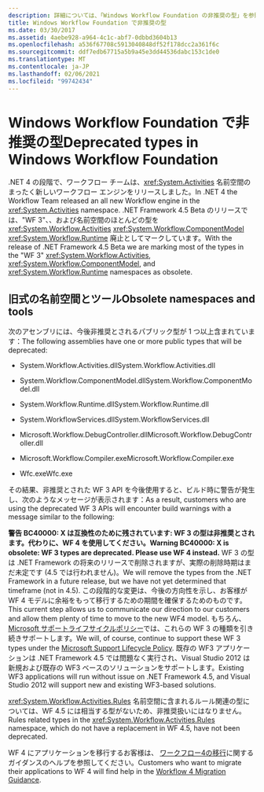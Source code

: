 ```yaml
---
description: 詳細については、「Windows Workflow Foundation の非推奨の型」を参照してください。
title: Windows Workflow Foundation で非推奨の型
ms.date: 03/30/2017
ms.assetid: 4aebe928-a964-4c1c-abf7-0dbbd3604b13
ms.openlocfilehash: a536f67708c5913040848df52f178dcc2a361f6c
ms.sourcegitcommit: ddf7edb67715a5b9a45e3dd44536dabc153c1de0
ms.translationtype: MT
ms.contentlocale: ja-JP
ms.lasthandoff: 02/06/2021
ms.locfileid: "99742434"
---
```

# <a name="deprecated-types-in-windows-workflow-foundation"></a><span data-ttu-id="6d98d-103">Windows Workflow Foundation で非推奨の型</span><span class="sxs-lookup"><span data-stu-id="6d98d-103">Deprecated types in Windows Workflow Foundation</span></span>

<span data-ttu-id="6d98d-104">.NET 4 の段階で、ワークフロー チームは、<xref:System.Activities> 名前空間のまったく新しいワークフロー エンジンをリリースしました。</span><span class="sxs-lookup"><span data-stu-id="6d98d-104">In .NET 4 the Workflow Team released an all new Workflow engine in the <xref:System.Activities> namespace.</span></span> <span data-ttu-id="6d98d-105">.NET Framework 4.5 Beta のリリースでは、"WF 3"、、および名前空間のほとんどの型を <xref:System.Workflow.Activities> <xref:System.Workflow.ComponentModel>  <xref:System.Workflow.Runtime> 廃止としてマークしています。</span><span class="sxs-lookup"><span data-stu-id="6d98d-105">With the release of .NET Framework 4.5 Beta we are marking most of the types in the "WF 3" <xref:System.Workflow.Activities>, <xref:System.Workflow.ComponentModel>, and  <xref:System.Workflow.Runtime> namespaces as obsolete.</span></span>

## <a name="obsolete-namespaces-and-tools"></a><span data-ttu-id="6d98d-106">旧式の名前空間とツール</span><span class="sxs-lookup"><span data-stu-id="6d98d-106">Obsolete namespaces and tools</span></span>

 <span data-ttu-id="6d98d-107">次のアセンブリには、今後非推奨とされるパブリック型が 1 つ以上含まれています：</span><span class="sxs-lookup"><span data-stu-id="6d98d-107">The following assemblies have one or more public types that will be deprecated:</span></span>

- <span data-ttu-id="6d98d-108">System.Workflow.Activities.dll</span><span class="sxs-lookup"><span data-stu-id="6d98d-108">System.Workflow.Activities.dll</span></span>

- <span data-ttu-id="6d98d-109">System.Workflow.ComponentModel.dll</span><span class="sxs-lookup"><span data-stu-id="6d98d-109">System.Workflow.ComponentModel.dll</span></span>

- <span data-ttu-id="6d98d-110">System.Workflow.Runtime.dll</span><span class="sxs-lookup"><span data-stu-id="6d98d-110">System.Workflow.Runtime.dll</span></span>

- <span data-ttu-id="6d98d-111">System.WorkflowServices.dll</span><span class="sxs-lookup"><span data-stu-id="6d98d-111">System.WorkflowServices.dll</span></span>

- <span data-ttu-id="6d98d-112">Microsoft.Workflow.DebugController.dll</span><span class="sxs-lookup"><span data-stu-id="6d98d-112">Microsoft.Workflow.DebugController.dll</span></span>

- <span data-ttu-id="6d98d-113">Microsoft.Workflow.Compiler.exe</span><span class="sxs-lookup"><span data-stu-id="6d98d-113">Microsoft.Workflow.Compiler.exe</span></span>

- <span data-ttu-id="6d98d-114">Wfc.exe</span><span class="sxs-lookup"><span data-stu-id="6d98d-114">Wfc.exe</span></span>

 <span data-ttu-id="6d98d-115">その結果、非推奨とされた WF 3 API を今後使用すると、ビルド時に警告が発生し、次のようなメッセージが表示されます：</span><span class="sxs-lookup"><span data-stu-id="6d98d-115">As a result, customers who are using the deprecated WF 3 APIs will encounter build warnings with a message similar to the following:</span></span>

 <span data-ttu-id="6d98d-116">**警告 BC40000: X は互換性のために残されています: WF 3 の型は非推奨とされます。代わりに、WF 4 を使用してください。**</span><span class="sxs-lookup"><span data-stu-id="6d98d-116">**Warning BC40000: X is obsolete: WF 3 types are deprecated. Please use WF 4 instead.**</span></span> <span data-ttu-id="6d98d-117">WF 3 の型は .NET Framework の将来のリリースで削除されますが、実際の削除時期はまだ未定です (4.5 では行われません)。</span><span class="sxs-lookup"><span data-stu-id="6d98d-117">We will remove the types from the .NET Framework in a future release, but we have not yet determined that timeframe (not in 4.5).</span></span> <span data-ttu-id="6d98d-118">この段階的な変更は、今後の方向性を示し、お客様が WF 4 モデルに余裕をもって移行するための期間を確保するためのものです。</span><span class="sxs-lookup"><span data-stu-id="6d98d-118">This current step allows us to communicate our direction to our customers and allow them plenty of time to move to the new WF4 model.</span></span> <span data-ttu-id="6d98d-119">もちろん、 [Microsoft サポートライフサイクルポリシー](/lifecycle/)では、これらの WF 3 の種類を引き続きサポートします。</span><span class="sxs-lookup"><span data-stu-id="6d98d-119">We will, of course, continue to support these WF 3 types under the [Microsoft Support Lifecycle Policy](/lifecycle/).</span></span> <span data-ttu-id="6d98d-120">既存の WF3 アプリケーションは .NET Framework 4.5 では問題なく実行され、Visual Studio 2012 は新規および既存の WF3 ベースのソリューションをサポートします。</span><span class="sxs-lookup"><span data-stu-id="6d98d-120">Existing WF3 applications will run without issue on .NET Framework 4.5, and Visual Studio 2012 will support new and existing WF3-based solutions.</span></span>

 <span data-ttu-id="6d98d-121"><xref:System.Workflow.Activities.Rules> 名前空間に含まれるルール関連の型については、WF 4.5 には相当する型がないため、非推奨扱いにはなりません。</span><span class="sxs-lookup"><span data-stu-id="6d98d-121">Rules related types in the <xref:System.Workflow.Activities.Rules> namespace, which do not have a replacement in WF 4.5, have not been deprecated.</span></span>

 <span data-ttu-id="6d98d-122">WF 4 にアプリケーションを移行するお客様は、 [ワークフロー4の移行](migration-guidance.md)に関するガイダンスのヘルプを参照してください。</span><span class="sxs-lookup"><span data-stu-id="6d98d-122">Customers who want to migrate their applications to WF 4 will find help in the [Workflow 4 Migration Guidance](migration-guidance.md).</span></span>
